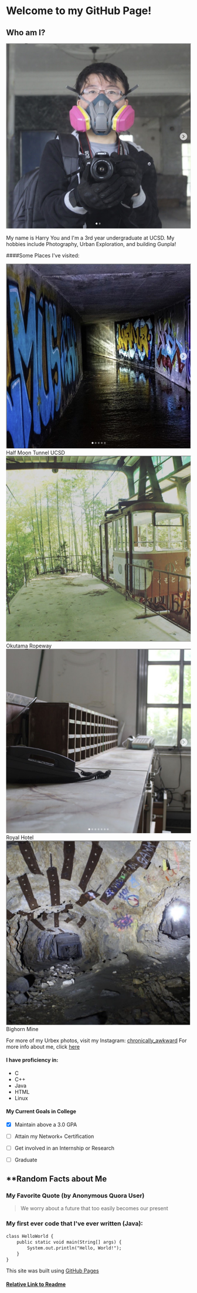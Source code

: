 # **Welcome to my GitHub Page!**

## **Who am I?**
<img src="My Profile Pic.jpg" />

My name is Harry You and I'm a 3rd year undergraduate at UCSD. My hobbies include Photography, Urban Exploration, and building Gunpla! 

####Some Places I've visited:

<img src="Half Moon Tunnel.jpg" />
Half Moon Tunnel UCSD

<img src="Okutama Ropeway.jpg" />
Okutama Ropeway

<img src="Royal Hotel.jpg" />
Royal Hotel 

<img src="Big Horn Mine.jpg" />
Bighorn Mine

For more of my Urbex photos, visit my Instagram: [chronically_awkward](https://www.instagram.com/chronically_awkward/) For more info about me, click [here](https://www.youtube.com/watch?v=dQw4w9WgXcQ&ab_channel=RickAstleyVEVO)

#### I have proficiency in:
  - C
  - C++
  - Java
  - HTML
  - Linux
#### My Current Goals in College
- [x] Maintain above a 3.0 GPA
- [ ] Attain my Network+ Certification
- [ ] Get involved in an Internship or Research
- [ ] Graduate 


## **Random Facts about Me
### My Favorite Quote (by Anonymous Quora User)
> We worry about a future that too easily becomes our present



### My first ever code that I've ever written (Java):
```
class HelloWorld {
    public static void main(String[] args) {
        System.out.println("Hello, World!"); 
    }
}
```

This site was built using [GitHub Pages](https://pages.github.com/)

#### [Relative Link to Readme](README.md)

